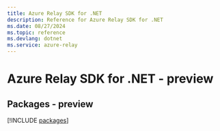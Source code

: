```yaml
---
title: Azure Relay SDK for .NET
description: Reference for Azure Relay SDK for .NET
ms.date: 08/27/2024
ms.topic: reference
ms.devlang: dotnet
ms.service: azure-relay
---
```

# Azure Relay SDK for .NET - preview
## Packages - preview
[!INCLUDE [packages](relay-index.md)]